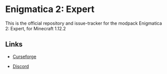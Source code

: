 <h1>Enigmatica 2: Expert</h1>

This is the official repository and issue-tracker for the modpack Enigmatica 2: Expert, for Minecraft 1.12.2


<h2>Links</h2>

* [Curseforge](https://minecraft.curseforge.com/projects/enigmatica2expert)

* [Discord](https://discord.gg/HnWNd7X)
